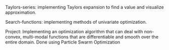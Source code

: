 Taylors-series: implementing Taylors expansion to find a value and visualize approximation.


Search-functions: implementing methods of univariate optimization.


Project: Implementing an optimization algorithm that can deal with non-convex, multi-modal functions that are differentiable and smooth over the entire domain. Done using Particle Swarm Optimization
